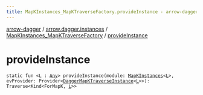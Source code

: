 ```yaml
---
title: MapKInstances_MapKTraverseFactory.provideInstance - arrow-dagger
---
```


[arrow-dagger](../../index.html) / [arrow.dagger.instances](../index.html) / [MapKInstances_MapKTraverseFactory](index.html) / [provideInstance](./provide-instance.html)

# provideInstance

`static fun <L : `[`Any`](https://kotlinlang.org/api/latest/jvm/stdlib/kotlin/-any/index.html)`> provideInstance(module: `[`MapKInstances`](../-map-k-instances/index.html)`<`[`L`](provide-instance.html#L)`>, evProvider: Provider<`[`DaggerMapKTraverseInstance`](../-dagger-map-k-traverse-instance/index.html)`<`[`L`](provide-instance.html#L)`>>): Traverse<Kind<ForMapK, `[`L`](provide-instance.html#L)`>>`